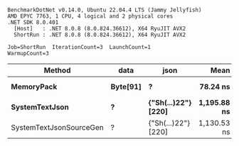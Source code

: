 ```

BenchmarkDotNet v0.14.0, Ubuntu 22.04.4 LTS (Jammy Jellyfish)
AMD EPYC 7763, 1 CPU, 4 logical and 2 physical cores
.NET SDK 8.0.401
  [Host]   : .NET 8.0.8 (8.0.824.36612), X64 RyuJIT AVX2
  ShortRun : .NET 8.0.8 (8.0.824.36612), X64 RyuJIT AVX2

Job=ShortRun  IterationCount=3  LaunchCount=1  
WarmupCount=3  

```
| Method                  | data     | json                | Mean        | Error     | StdDev   | Min         | Max         | Gen0   | Allocated |
|------------------------ |--------- |-------------------- |------------:|----------:|---------:|------------:|------------:|-------:|----------:|
| **MemoryPack**              | **Byte[91]** | **?**                   |    **78.24 ns** |  **4.798 ns** | **0.263 ns** |    **78.07 ns** |    **78.55 ns** | **0.0019** |     **168 B** |
| **SystemTextJson**          | **?**        | **{&quot;Sh(...)22&quot;} [220]** | **1,195.88 ns** | **40.667 ns** | **2.229 ns** | **1,194.48 ns** | **1,198.45 ns** | **0.0019** |     **168 B** |
| SystemTextJsonSourceGen | ?        | {&quot;Sh(...)22&quot;} [220] | 1,130.53 ns | 12.837 ns | 0.704 ns | 1,129.74 ns | 1,131.08 ns | 0.0019 |     168 B |
